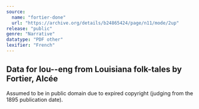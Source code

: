 ```yaml
---
source:
  name: "fortier-done"
  url: "https://archive.org/details/b24865424/page/n11/mode/2up"
release: "public"
genre: "Narrative"
datatype: "PDF other"
lexifier: "French"
---
```


## Data for lou--eng from Louisiana folk-tales by Fortier, Alcée

Assumed to be in public domain due to expired copyright (judging from the 1895 publication date).
